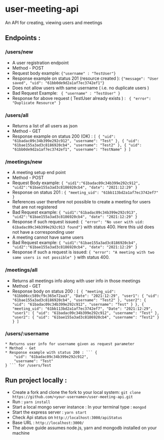 # user-meeting-api
An API for creating, viewing users and meetings

## Endpoints : 
### /users/new 
  * A user registration endpoint 
  * Method - POST
  * Request body example:  ``` {"username" : "TestUser"} ```  
  * Response example on status 201 (resource created ): ``` {"message": "User saved", "uid": "61bb0de9d2a1af7ec3742ef1"} ```
  * Does not allow users with same username ( i.e. no duplicate users )
  * Bad Request Example: ``` 
    {
      "username" : "TestUser"
    } ```
   * Response for above request ( TestUser already exists ) : ``` {
      "error": "Duplicate Resource"
   }```
 
### /users/all
  * Returns a list of all users as json
  * Method - GET
  * Response example on status 200 (OK) : ``` [
      {
          "uid": "61badac09c34b399e292c912",
          "username": "Test"
      },
      {
          "uid": "61bae155a3ad3c8186920cb4",
          "username": "Test2"
      },
      {
          "uid": "61bb0de9d2a1af7ec3742ef1",
          "username": "TestName"
      }
    ] ```

### /meetings/new
  * A meeting setup end point
  * Method - POST
  * Request Body example: ``` {
      "uid1":"61badac09c34b399e292c912",
      "uid2":"61bae155a3ad3c8186920cb4",
      "date": "2021:12:29"
  } ```
  * Response on status 201 : ``` {
    "meeting_uid": "61bb113bd2a1af7ec3742ef7"
  } ```
  * References user therefore not possible to create a meeting for users that are not registered
  * Bad Request example: ``` {
      "uid1":"61badac09c34b399e292c913",
      "uid2":"61bae155a3ad3c8186920cb4",
      "date": "2021:12:29"
  } ```
  * Response if such request issued: ``` { "error": "No user with uid: 61badac09c34b399e292c913 found"} ``` with status 400. Here this uid does not have a corresponding user
  * A meeting cannot have same users 
  * Bad Request example:  ``` {
      "uid1":"61bae155a3ad3c8186920cb4",
      "uid2":"61bae155a3ad3c8186920cb4",
      "date": "2021:12:29"
  } ```
  * Response if such a request is issued: ``` {
      "error": "A meeting with two same users is not possible"
  } ``` with status 400.

### /meetings/all
  * Returns all meetings info along with user info in those meetings
  * Method - GET
  * Response body on status 200 : ```
  [
      {
          "meeting_uid": "61bb06cc589cf9c365e72aa3",
          "Date": "2021:12:29",
          "user1": {
              "uid": "61bae155a3ad3c8186920cb4",
              "username": "Test2"
          },
          "user2": {
              "uid": "61badac09c34b399e292c912",
              "username": "Test"
          }
      },
      {
          "meeting_uid": "61bb113bd2a1af7ec3742ef7",
          "Date": "2021:12:29",
          "user1": {
              "uid": "61badac09c34b399e292c912",
              "username": "Test"
          },
          "user2": {
              "uid": "61bae155a3ad3c8186920cb4",
              "username": "Test2"
          }
      }
    ] ```
    
### /users/:username
    * Returns user info for username given as request parameter
    * Method - Get
    * Response example with status 200 : ``` {
        "uid": "61badac09c34b399e292c912",
        "username": "Test"
    } ``` for /users/Test
    
## Run project locally : 
 * Create a fork and clone the fork to your local system: ``` git clone https://github.com/<your-username>/user-meeting-api.git ```
 * Run : ``` yarn install ```
 * Start a local mongo server instance : In your terminal type : ``` mongod ```
 * Start the express server : ``` yarn start ```
 * Check Api status on ``` http://localhost:3000/apiStatus ``` 
 * Base URL : ``` http://localhost:3000/ ```
 * The above guide assumes node.js, yarn and mongodb installed on your machine

